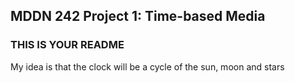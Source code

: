 ## MDDN 242 Project 1: Time-based Media  

### THIS IS YOUR README
My idea is that the clock will be a cycle of the sun, moon and stars 



